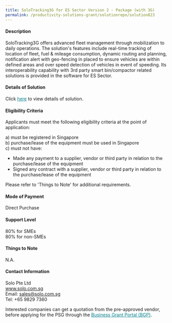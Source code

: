 ```yaml
---
title: SoloTracking3G for ES Sector Version 2 - Package (with 3G)
permalink: /productivity-solutions-grant/solutionrepo/solution823
---
```


#### Description

SoloTracking3G offers advanced fleet management through mobilization to daily operations. The solution's features include real-time tracking of location of fleet, fuel & mileage consumption, dynamic routing and planning, notification alert with geo-fencing in placed to ensure vehicles are within defined areas and over speed detection of vehicles in event of speeding. Its interoperability capability with 3rd party smart bin/compactor related solutions is provided in the software for ES Sector.

#### Details of Solution

Click <a href='https://gb-assist-staging.netlify.app/images/psg/Solo_Pte_Ltd-ES_Annex_3_Part_1.pdf' style='color:#037e8a'>here</a> to view details of solution.

#### Eligibility Criteria

Applicants must meet the following eligibility criteria at the point of application:

a) must be registered in Singapore <br>
b) purchase/lease of the equipment must be used in Singapore <br>
c) must not have:
- Made any payment to a supplier, vendor or third party in relation to the purchase/lease of the equipment
- Signed any contract with a supplier, vendor or third party in relation to the purchase/lease of the equipment

Please refer to 'Things to Note' for additional requirements.

#### Mode of Payment
Direct Purchase

#### Support Level
80% for SMEs <br>
80% for non-SMEs

#### Things to Note
N.A.

#### Contact Information
Solo Pte Ltd<br>www.solo.com.sg<br>Email: sales@solo.com.sg<br>Tel: +65 9829 7360

Interested companies can get a quotation from the pre-approved vendor, before applying for the PSG through the <a target='_blank' style='color:#037e8a' href='https://www.businessgrants.gov.sg/'>Business Grant Portal (BGP)</a>.
